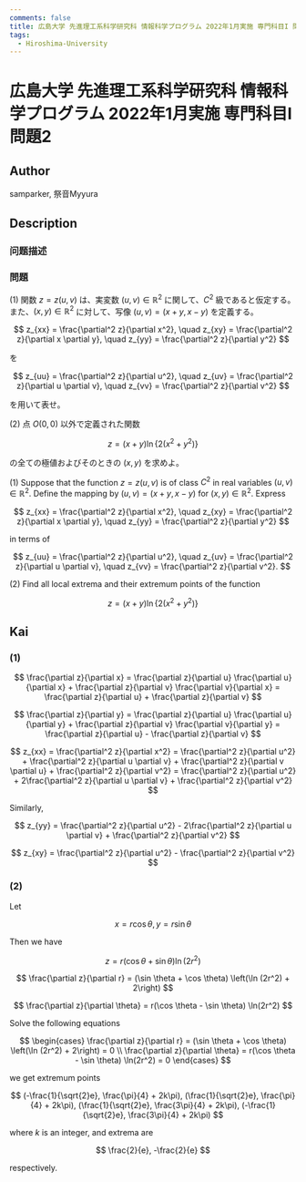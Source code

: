```yaml
---
comments: false
title: 広島大学 先進理工系科学研究科 情報科学プログラム 2022年1月実施 専門科目I 問題2
tags:
  - Hiroshima-University
---
```

# 広島大学 先進理工系科学研究科 情報科学プログラム 2022年1月実施 専門科目I 問題2


## **Author**
samparker, 祭音Myyura

## **Description**
### 问题描述
### 問題

(1) 関数 $z = z(u, v)$ は、実変数 $(u, v) \in \mathbb{R}^2$ に関して、$C^2$ 級であると仮定する。
また、$(x, y) \in \mathbb{R}^2$ に対して、写像 $(u, v) = (x + y, x - y)$ を定義する。

$$
z_{xx} = \frac{\partial^2 z}{\partial x^2}, \quad z_{xy} = \frac{\partial^2 z}{\partial x \partial y}, \quad z_{yy} = \frac{\partial^2 z}{\partial y^2}
$$

を

$$
z_{uu} = \frac{\partial^2 z}{\partial u^2}, \quad z_{uv} = \frac{\partial^2 z}{\partial u \partial v}, \quad z_{vv} = \frac{\partial^2 z}{\partial v^2}
$$

を用いて表せ。

(2) 点 $O(0, 0)$ 以外で定義された関数

$$
z = (x + y) \ln\{2(x^2 + y^2)\}
$$

の全ての極値およびそのときの $(x, y)$ を求めよ。


(1) Suppose that the function $z = z(u, v)$ is of class $C^2$ in real variables $(u, v) \in \mathbb{R}^2$.
Define the mapping by $(u, v) = (x + y, x - y)$ for $(x, y) \in \mathbb{R}^2$.
Express

$$
z_{xx} = \frac{\partial^2 z}{\partial x^2}, \quad z_{xy} = \frac{\partial^2 z}{\partial x \partial y}, \quad z_{yy} = \frac{\partial^2 z}{\partial y^2}
$$

in terms of

$$
z_{uu} = \frac{\partial^2 z}{\partial u^2}, \quad z_{uv} = \frac{\partial^2 z}{\partial u \partial v}, \quad z_{vv} = \frac{\partial^2 z}{\partial v^2}.
$$

(2) Find all local extrema and their extremum points of the function

$$
z = (x + y) \ln\{2(x^2 + y^2)\}
$$


## **Kai**
### (1)

$$
\frac{\partial z}{\partial x} = \frac{\partial z}{\partial u} \frac{\partial u}{\partial x} + \frac{\partial z}{\partial v} \frac{\partial v}{\partial x} = \frac{\partial z}{\partial u} + \frac{\partial z}{\partial v}
$$

$$
\frac{\partial z}{\partial y} = \frac{\partial z}{\partial u} \frac{\partial u}{\partial y} + \frac{\partial z}{\partial v} \frac{\partial v}{\partial y} = \frac{\partial z}{\partial u} - \frac{\partial z}{\partial v}
$$

$$
z_{xx} = \frac{\partial^2 z}{\partial x^2} = \frac{\partial^2 z}{\partial u^2} + \frac{\partial^2 z}{\partial u \partial v} + \frac{\partial^2 z}{\partial v \partial u} + \frac{\partial^2 z}{\partial v^2} = \frac{\partial^2 z}{\partial u^2} + 2\frac{\partial^2 z}{\partial u \partial v} + \frac{\partial^2 z}{\partial v^2}
$$

Similarly,

$$
z_{yy} = \frac{\partial^2 z}{\partial u^2} - 2\frac{\partial^2 z}{\partial u \partial v} + \frac{\partial^2 z}{\partial v^2}
$$

$$
z_{xy} = \frac{\partial^2 z}{\partial u^2} - \frac{\partial^2 z}{\partial v^2}
$$

### (2)
Let

$$
x = r \cos \theta, y = r \sin \theta
$$

Then we have

$$
z = r(\cos \theta + \sin \theta) \ln(2r^2)
$$

$$
\frac{\partial z}{\partial r} = (\sin \theta + \cos \theta) \left(\ln (2r^2) + 2\right)
$$

$$
\frac{\partial z}{\partial \theta} = r(\cos \theta - \sin \theta) \ln(2r^2)
$$

Solve the following equations

$$
\begin{cases}
    \frac{\partial z}{\partial r} = (\sin \theta + \cos \theta) \left(\ln (2r^2) + 2\right) = 0 \\
    \frac{\partial z}{\partial \theta} = r(\cos \theta - \sin \theta) \ln(2r^2) = 0
\end{cases}
$$

we get extremum points

$$
(-\frac{1}{\sqrt{2}e}, \frac{\pi}{4} + 2k\pi), (\frac{1}{\sqrt{2}e}, \frac{\pi}{4} + 2k\pi), (\frac{1}{\sqrt{2}e}, \frac{3\pi}{4} + 2k\pi), (-\frac{1}{\sqrt{2}e}, \frac{3\pi}{4} + 2k\pi)
$$

where $k$ is an integer, and extrema are

$$
\frac{2}{e}, -\frac{2}{e}
$$

respectively.

